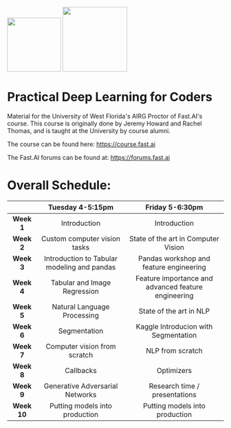 <img src = "https://cdn-images-1.medium.com/max/696/1*bUZKHfAugVeXAkl0TGClCA.png" height ='125'/> <img src = "https://drive.google.com/uc?export=view&id=1lTEUUVke6Y02P9Hr30ZTG56390e7RRLG" height = '150'/>

# Practical Deep Learning for Coders
Material for the University of West Florida's AIRG Proctor of Fast.AI's course. This course is originally done by Jeremy Howard and Rachel Thomas, and is taught at the University by course alumni. 

The course can be found here: https://course.fast.ai

The Fast.AI forums can be found at: https://forums.fast.ai

# Overall Schedule:

|  | Tuesday 4-5:15pm | Friday 5-6:30pm |
|:------:|:-------------------------------------------:|:--------------------------------------------------------------------------:|
| **Week 1** | Introduction | Introduction |
| **Week 2** | Custom computer vision tasks | State of the art in Computer Vision |
| **Week 3** | Introduction to Tabular modeling and pandas | Pandas workshop and feature engineering |
| **Week 4** | Tabular and Image Regression | Feature importance and advanced feature  engineering |
| **Week 5** | Natural Language Processing | State of the art in NLP |
| **Week 6** | Segmentation | Kaggle Introducion with Segmentation |
| **Week 7** | Computer vision from scratch | NLP from scratch |
| **Week 8** | Callbacks | Optimizers |
| **Week 9** | Generative Adversarial Networks | Research time / presentations |
| **Week 10** | Putting models into production | Putting models into production |
